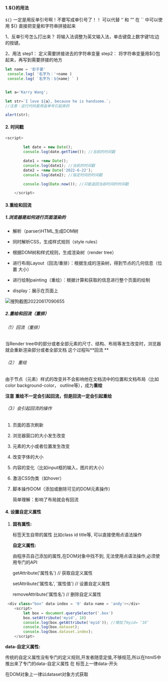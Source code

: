 #### 1.${}的用法

`${}`
一定是用反单引号啊！不要写成单引号了！！
可以代替 ‘’ 和 “”
在 `` 中可以使用 ${} 直接把变量和字符串拼接起来

1、反单引号怎么打出来？
将输入法调整为英文输入法，单击键盘上数字键1左边的按键。

2、用法
step1： 定义需要拼接进去的字符串变量
step2： 将字符串变量用${}包起来，再写到需要拼接的地方

```javascript
let name = '彭于晏'
 console.log( '名字为：'+name )
 console.log( `名字为：${name} ` )


let a='Karry Wang';

let str=`I love ${a}, because he is handsome.`;
//注意：这行代码是用返单号引起来的

alert(str);
```



#### 2. 时间戳

```javascript
<script>
       
        let date = new Date();
        console.log(date.getTime()); //当前的时间戳

        date1 = +new Date();
        console.log(date1); //当前的时间戳
        date2 = +new Date('2022-6-22');
        console.log(date2); //指定时间的时间戳

        console.log(Date.now()); //只能返回当前时间的时间戳

    </script>
```

####  3.重绘和回流

##### 1.浏览器是如何进行页面渲染的

- 解析（parser)HTML,生成DOM树

- 同时解析CSS，生成样式规则（style rules）

- 根据DOM树和样式规则，生成渲染树（render tree）

- 进行布局Layout（回流/重排）：根据生成的渲染树，得到节点的几何信息（位置 大小）

- 进行绘制painting（重绘）：根据计算和获取的信息进行整个页面的绘制

- display：展示在页面上

  

![搜狗截图20220617090655](C:\Users\ASUS\Desktop\搜狗截图20220617090655.png)



##### 2.重绘和回流（重排）

###### （1）回流（重排）

当Render tree中的部分或者全部元素的尺寸、结构、布局等发生改变时，浏览器就会重新渲染部分或者全部文档 这个过程叫**回流 **

###### （2） 重绘

由于节点（元素）样式的改变并不会影响他在文档流中的位置和文档布局（比如 color background-color， outline等），成为**重绘**

**注意** **重绘不一定会引起回流，但是回流一定会引起重绘**

###### （3）会引起回流的操作

1. 页面的首次刷新

2. 浏览器窗口的大小发生改变

3. 元素的大小或者位置发生改变

4. 改变字体的大小

5. 内容的变化（比如input框的输入，图片的大小）

6. 激活CSS伪类（如hover）

7. 脚本操作DOM（添加或删除可见的DOM元素操作）

   简单理解：影响了布局就会有回流

#### 4. 设置自定义属性

1. **固有属性:**  

   标签天生自带的属性 比如class id title等, 可以直接使用点语法操作

   **自定义属性:**  

   由程序员自己添加的属性,在DOM对象中找不到, 无法使用点语法操作,必须使用专门的API 

   getAttribute('属性名') // 获取自定义属性 

   setAttribute('属性名', '属性值') // 设置自定义属性 

   removeAttribute('属性名') // 删除自定义属性

```javascript
 <div class="box" data-index = '0' data-name = 'andy'></div>
    <script>
        let box = document.querySelector('.box')
        box.setAttribute('myid', 10)
        console.log(box.getAttribute('myid')); //增加了myid= ‘10’
        console.log(box.dataset);
        console.log(box.dataset.index);
    </script>
```

**data-自定义属性:** 

传统的自定义属性没有专门的定义规则,开发者随意定值,不够规范,所以在html5中推出来了专门的data-自定义属性 在 标签上一律data-开头

在DOM对象上一律以dataset对象方式获取

